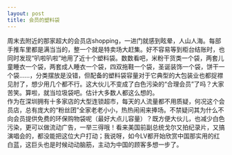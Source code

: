 ```yaml
---
layout: post
title: 会员的塑料袋
---
```


<p>周末去附近的那家超大的会员店shopping，一进门就感到眩晕，人山人海。每部手推车里都是满当当的，整一个就是特卖场大赶集。好不容易等到柜台结账时，也同时发现“叭啦叭啦”地用了近十个塑料袋。数数看吧，米粉干货类一个袋，两套儿童睡衣一个袋，两套成人睡衣一个袋，四双拖鞋一个袋，圣诞装饰一个袋，饼干一个袋……，分类摆放是没错，但配备的塑料袋容量对于它典型的大包装业也都捉襟见肘了，想少用几个都不行。这大伙儿不变成了白色污染的“合理会员”了吗？大家苦笑。算啦，就当垃圾袋吧。估计大多数人都这么想的。<br />
作为在深圳拥有十多家店的大型连锁超市，每天的人流量都不用质疑，何况这个会员店，总有庞大的“粉丝团”全家老老小小，热热闹闹来捧场。不禁疑问其为什么不向会员提供免费的环保购物袋呢（最好大点儿容量）？既方便大伙儿，也减少白色污染，更可以做流动广告，一举三得哦！看来美国前副总统戈尔又拍纪录片，又搞演唱会的，都没能把这位大户打动；我说呀，如今LV都开始欣赏中国那实用的红白蓝，这巨头也是时候动动脑筋，主动为中国的顾客多想一步了。</p>
